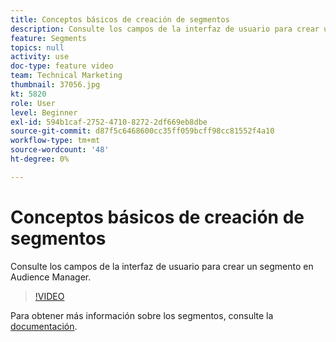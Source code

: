 ```yaml
---
title: Conceptos básicos de creación de segmentos
description: Consulte los campos de la interfaz de usuario para crear un segmento en Audience Manager.
feature: Segments
topics: null
activity: use
doc-type: feature video
team: Technical Marketing
thumbnail: 37056.jpg
kt: 5820
role: User
level: Beginner
exl-id: 594b1caf-2752-4710-8272-2df669eb8dbe
source-git-commit: d87f5c6468600cc35ff059bcff98cc81552f4a10
workflow-type: tm+mt
source-wordcount: '48'
ht-degree: 0%

---
```


# Conceptos básicos de creación de segmentos

Consulte los campos de la interfaz de usuario para crear un segmento en Audience Manager.

>[!VIDEO](https://video.tv.adobe.com/v/37056/?quality=12&learn=on)

Para obtener más información sobre los segmentos, consulte la [documentación](https://experienceleague.adobe.com/docs/audience-manager/user-guide/features/segments/segments-purpose.html).
